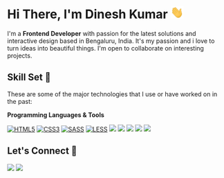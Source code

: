 
<h1>Hi There, I'm Dinesh Kumar <img  src="https://raw.githubusercontent.com/ABSphreak/ABSphreak/master/gifs/Hi.gif" width="30px"></h1>

I'm a **Frontend Developer** with passion for the latest solutions and interactive design based in Bengaluru, India. It's my passion and i love to turn ideas into beautiful things. I'm open to collaborate on interesting projects.

## Skill Set :muscle:

These are some of the major technologies that I use or have worked on in the past:

**Programming Languages & Tools**

<a href="#"><img src="https://cdn0.iconfinder.com/data/icons/long-shadow-web-icons/512/html-512.png" width="40" alt="HTML5"></a>
<a href="#"><img src="https://cdn0.iconfinder.com/data/icons/long-shadow-web-icons/512/css-512.png" width="40" alt="CSS3"></a>
<a href="#"><img src="https://cdn0.iconfinder.com/data/icons/long-shadow-web-icons/512/sass-512.png" width="40" alt="SASS"></a>
<a href="#"><img src="https://cdn0.iconfinder.com/data/icons/long-shadow-web-icons/512/less-512.png" width="40" alt="LESS"></a>
<a href="#"><img src="https://cdn0.iconfinder.com/data/icons/long-shadow-web-icons/512/boostrap-512.png" width="40"></a>
<a href="#"><img src="https://cdn1.iconfinder.com/data/icons/programing-development-8/24/java_script_logo-512.png" width="40"></a>
<a href="#"><img src="https://cdn0.iconfinder.com/data/icons/logos-brands-in-colors/128/react-512.png" width="40"></a>
<a href="#"><img src="https://cdn4.iconfinder.com/data/icons/logos-and-brands/512/367_Vuejs_logo-512.png" width="40"></a>
<a href="#"><img src="https://cdn0.iconfinder.com/data/icons/long-shadow-web-icons/512/jquery-512.png" width="40"></a>



## Let's Connect :handshake:

<a href="https://www.dineshkumar.io/"><img src="https://cdn3.iconfinder.com/data/icons/scenarium-vol-19/128/019_003_world_web_network_www-512.png" width="40"></a>
<a href="https://www.linkedin.com/in/dineshk8/"><img src="https://cdn2.iconfinder.com/data/icons/social-media-2285/512/1_Linkedin_unofficial_colored_svg-128.png" width="40"></a>


